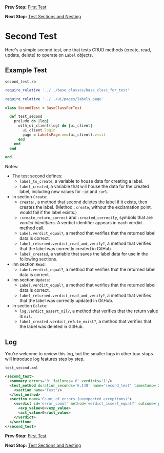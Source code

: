 <!--- GENERATED FILE, DO NOT EDIT --->
**Prev Stop:** [First Test](./First.md#first-test)

**Next Stop:** [Test Sections and Nesting](./Sections.md#test-sections-and-nesting)


# Second Test

Here's a simple second test, one that tests CRUD methods (create, read, update, delete) to operate on `Label` objects.

## Example Test

<code>second_test.rb</code>
```ruby
require_relative '../../base_classes/base_class_for_test'

require_relative '../../ui/pages/labels_page'

class SecondTest < BaseClassForTest

  def test_second
    prelude do |log|
      with_ui_client(log) do |ui_client|
        ui_client.login
        page = LabelsPage.new(ui_client).visit
      end
    end
  end

end
```

Notes:

- The test second defines:
  - `label_to_create`, a variable to  house data for creating a label.
  - `label_created`, a variable that will house the data for the created label, including new values for `:id` and `:url`.
- In section `Create`:
  - `create!`, a method that second deletes the label if it exists, then creates the label.  (Method `:create`, without the exclamation point, would fail if the label exists.)
  - `:create_return_correct` and `:created_correctly`, symbols that are _verdict identifiers_.  A verdict identifier appears in each verdict method call.
  - `Label.verdict_equal?`,  a method that verifies that the returned label data is correct.
  - `label_returned.verdict_read_and_verify?`, a method that verifies that the label was correctly created in GitHub.
  - `label_created`, a variable that saves the label data for use in the following sections.
- Inn section `Read`:
  - `Label.verdict_equal?`, a method that verifies that the returned label data is correct.
- Inn section `Update`:
  - `Label.verdict_equal?`, a method that verifies that the returned label data is correct.
  - `label_returned.verdict_read_and_verify?`, a method that verifies that the label was correctly updated in GitHub.
- In section `Delete`:
  - `log.verdict_assert_nil?`, a method that verifies that the return value is `nil`.
  - `label_created.verdict_refute_exist?`, a method that verifies that the label was deleted in GitHub.

## Log

You're welcome to review this log, but the smaller logs in other tour stops will introduce log features step by step.

<code>test_second.xml</code>
```xml
<second_test>
  <summary errors='0' failures='0' verdicts='1'/>
  <test_method duration_seconds='6.148' name='second_test' timestamp='2017-12-18-Mon-12.00.30.507'>
    <section name='Test'/>
  </test_method>
  <section name='Count of errors (unexpected exceptions)'>
    <verdict id='error_count' method='verdict_assert_equal?' outcome='passed' volatile='true'>
      <exp_value>0</exp_value>
      <act_value>0</act_value>
    </verdict>
  </section>
</second_test>
```

**Prev Stop:** [First Test](./First.md#first-test)

**Next Stop:** [Test Sections and Nesting](./Sections.md#test-sections-and-nesting)

